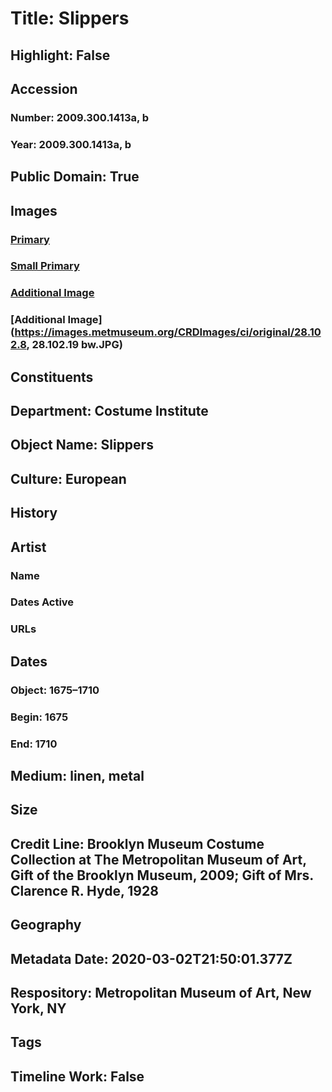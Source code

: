 # Title: Slippers
## Highlight: False
## Accession
### Number: 2009.300.1413a, b
### Year: 2009.300.1413a, b
## Public Domain: True
## Images
### [Primary](https://images.metmuseum.org/CRDImages/ci/original/28.102.19a-b_CP4.jpg)
### [Small Primary](https://images.metmuseum.org/CRDImages/ci/web-large/28.102.19a-b_CP4.jpg)
### [Additional Image](https://images.metmuseum.org/CRDImages/ci/original/28.102.19a_CP4.jpg)
### [Additional Image](https://images.metmuseum.org/CRDImages/ci/original/28.102.8, 28.102.19 bw.JPG)
## Constituents
## Department: Costume Institute
## Object Name: Slippers
## Culture: European
## History
## Artist
### Name
### Dates Active
### URLs
## Dates
### Object: 1675–1710
### Begin: 1675
### End: 1710
## Medium: linen, metal
## Size
## Credit Line: Brooklyn Museum Costume Collection at The Metropolitan Museum of Art, Gift of the Brooklyn Museum, 2009; Gift of Mrs. Clarence R. Hyde, 1928
## Geography
## Metadata Date: 2020-03-02T21:50:01.377Z
## Respository: Metropolitan Museum of Art, New York, NY
## Tags
## Timeline Work: False